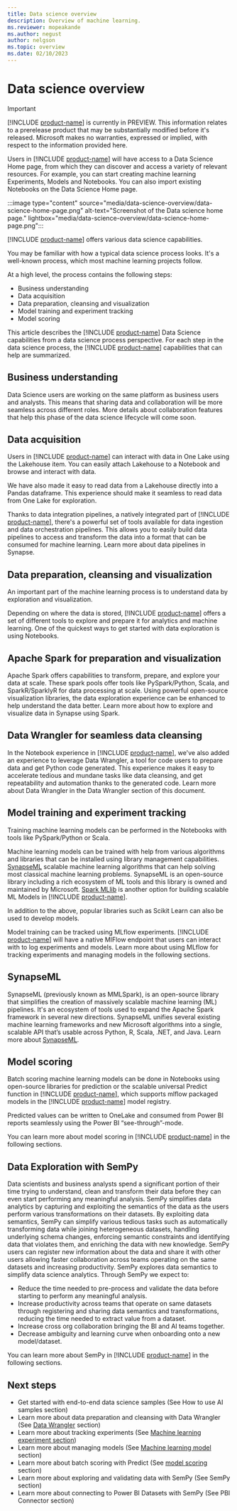 ```yaml
---
title: Data science overview
description: Overview of machine learning.
ms.reviewer: mopeakande
ms.author: negust
author: nelgson
ms.topic: overview
ms.date: 02/10/2023
---
```


# Data science overview

> [!IMPORTANT]
> [!INCLUDE [product-name](../includes/product-name.md)] is currently in PREVIEW. This information relates to a prerelease product that may be substantially modified before it's released. Microsoft makes no warranties, expressed or implied, with respect to the information provided here.

Users in [!INCLUDE [product-name](../includes/product-name.md)] will have access to a Data Science Home page, from which they can discover and access a variety of relevant resources. For example, you can start creating machine learning Experiments, Models and Notebooks. You can also import existing Notebooks on the Data Science Home page.

:::image type="content" source="media/data-science-overview/data-science-home-page.png" alt-text="Screenshot of the Data science home page." lightbox="media/data-science-overview/data-science-home-page.png":::

[!INCLUDE [product-name](../includes/product-name.md)] offers various data science capabilities.  

You may be familiar with how a typical data science process looks. It's a well-known process, which most machine learning projects follow.

At a high level, the process contains the following steps:

- Business understanding  
- Data acquisition
- Data preparation, cleansing and visualization
- Model training and experiment tracking
- Model scoring

This article describes the [!INCLUDE [product-name](../includes/product-name.md)] Data Science capabilities from a data science process perspective. For each step in the data science process, the [!INCLUDE [product-name](../includes/product-name.md)] capabilities that can help are summarized.

## Business understanding

Data Science users are working on the same platform as business users and analysts. This means that sharing data and collaboration will be more seamless across different roles. More details about collaboration features that help this phase of the data science lifecycle will come soon.

## Data acquisition

Users in [!INCLUDE [product-name](../includes/product-name.md)] can interact with data in One Lake using the Lakehouse item. You can easily attach Lakehouse to a Notebook and browse and interact with data.

We have also made it easy to read data from a Lakehouse directly into a Pandas dataframe. This experience should make it seamless to read data from One Lake for exploration.  

Thanks to data integration pipelines, a natively integrated part of [!INCLUDE [product-name](../includes/product-name.md)], there's a powerful set of tools available for data ingestion and data orchestration pipelines. This allows you to easily build data pipelines to access and transform the data into a format that can be consumed for machine learning. Learn more about data pipelines in Synapse.

## Data preparation, cleansing and visualization

An important part of the machine learning process is to understand data by exploration and visualization.

Depending on where the data is stored, [!INCLUDE [product-name](../includes/product-name.md)] offers a set of different tools to explore and prepare it for analytics and machine learning. One of the quickest ways to get started with data exploration is using Notebooks.

## Apache Spark for preparation and visualization

Apache Spark offers capabilities to transform, prepare, and explore your data at scale. These spark pools offer tools like PySpark/Python, Scala, and SparkR/SparklyR for data processing at scale. Using powerful open-source visualization libraries, the data exploration experience can be enhanced to help understand the data better. Learn more about how to explore and visualize data in Synapse using Spark.

## Data Wrangler for seamless data cleansing

In the Notebook experience in [!INCLUDE [product-name](../includes/product-name.md)], we've also added an experience to leverage Data Wrangler, a tool for code users to prepare data and get Python code generated. This experience makes it easy to accelerate tedious and mundane tasks like data cleansing, and get repeatability and automation thanks to the generated code. Learn more about Data Wrangler in the Data Wrangler section of this document.

## Model training and experiment tracking

Training machine learning models can be performed in the Notebooks with tools like PySpark/Python or Scala.

Machine learning models can be trained with help from various algorithms and libraries that can be installed using library management capabilities. [SynapseML](https://aka.ms/spark) scalable machine learning algorithms that can help solving most classical machine learning problems. SynapseML is an open-source library including a rich ecosystem of ML tools and this library is owned and maintained by Microsoft. [Spark MLlib](https://microsoft.sharepoint.com/teams/TridentOnboardingCoreTeam/Shared%20Documents/General/8.%20Private%20Preview%20Documentation/Data%20science/Data%20Science%20Consolidated%20Documentation.docx) is another option for building scalable ML Models in [!INCLUDE [product-name](../includes/product-name.md)].

In addition to the above, popular libraries such as Scikit Learn can also be used to develop models.  

Model training can be tracked using MLflow experiments. [!INCLUDE [product-name](../includes/product-name.md)] will have a native MlFlow endpoint that users can interact with to log experiments and models. Learn more about using MLflow for tracking experiments and managing models in the following sections.

## SynapseML

SynapseML (previously known as MMLSpark), is an open-source library that simplifies the creation of massively scalable machine learning (ML) pipelines. It's an ecosystem of tools used to expand the Apache Spark framework in several new directions. SynapseML unifies several existing machine learning frameworks and new Microsoft algorithms into a single, scalable API that’s usable across Python, R, Scala, .NET, and Java. Learn more about [SynapseML](https://aka.ms/spark).

## Model scoring

Batch scoring machine learning models can be done in Notebooks using open-source libraries for prediction or the scalable universal Predict function in [!INCLUDE [product-name](../includes/product-name.md)], which supports mlflow packaged models in the [!INCLUDE [product-name](../includes/product-name.md)] model registry.  

Predicted values can be written to OneLake and consumed from Power BI reports seamlessly using the Power BI “see-through”-mode.

You can learn more about model scoring in [!INCLUDE [product-name](../includes/product-name.md)] in the following sections.

## Data Exploration with SemPy

Data scientists and business analysts spend a significant portion of their time trying to understand, clean and transform their data before they can even start performing any meaningful analysis. SemPy simplifies data analytics by capturing and exploiting the semantics of the data as the users perform various transformations on their datasets. By exploiting data semantics, SemPy can simplify various tedious tasks such as automatically transforming data while joining heterogeneous datasets, handling underlying schema changes, enforcing semantic constraints and identifying data that violates them, and enriching the data with new knowledge. SemPy users can register new information about the data and share it with other users allowing faster collaboration across teams operating on the same datasets and increasing productivity. SemPy explores data semantics to simplify data science analytics. Through SemPy we expect to:

- Reduce the time needed to pre-process and validate the data before starting to perform any meaningful analysis.
- Increase productivity across teams that operate on same datasets through registering and sharing data semantics and transformations, reducing the time needed to extract value from a dataset.
- Increase cross org collaboration bringing the BI and AI teams together.
- Decrease ambiguity and learning curve when onboarding onto a new model/dataset.

You can learn more about SemPy in [!INCLUDE [product-name](../includes/product-name.md)] in the following sections.

## Next steps

- Get started with end-to-end data science samples (See How to use AI samples section)
- Learn more about data preparation and cleansing with Data Wrangler (See [Data Wrangler](data-wrangler.md) section)
- Learn more about tracking experiments (See [Machine learning experiment section](machine-learning-experiment.md))
- Learn more about managing models (See [Machine learning model](machine-learning-model.md) section)
- Learn more about batch scoring with Predict (See [model scoring](model-scoring-predict.md) section)
- Learn more about exploring and validating data with SemPy (See SemPy section)
- Learn more about connecting to Power BI Datasets with SemPy (See PBI Connector section)

